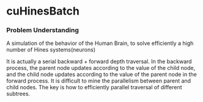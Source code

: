 # cuHinesBatch

### Problem Understanding
A simulation of the behavior of the Human Brain, to solve efficiently a high number of Hines systems(neurons)

It is actually a serial backward + forward depth traversal. In the backward process, the parent node updates according to the value of the child node, and the child node updates according to the value of the parent node in the forward process. It is difficult to mine the parallelism between parent and child nodes. The key is how to efficiently parallel traversal of different subtrees.


